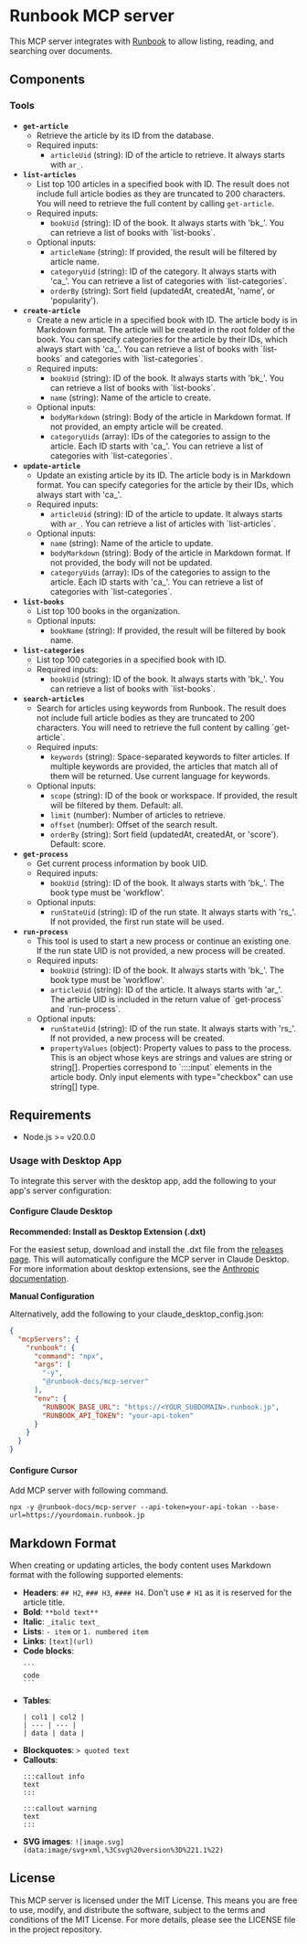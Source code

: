 # Runbook MCP server

This MCP server integrates with [Runbook](https://www.runbook.jp) to allow listing, reading, and searching over documents.

## Components

### Tools

- **`get-article`**
  - Retrieve the article by its ID from the database.
  - Required inputs:
    - `articleUid` (string): ID of the article to retrieve. It always starts with `ar_`.
- **`list-articles`**
  - List top 100 articles in a specified book with ID. The result does not include full article bodies as they are truncated to 200 characters. You will need to retrieve the full content by calling `get-article`.
  - Required inputs:
    - `bookUid` (string): ID of the book. It always starts with 'bk_'. You can retrieve a list of books with \`list-books\`.
  - Optional inputs:
    - `articleName` (string): If provided, the result will be filtered by article name.
    - `categoryUid` (string): ID of the category. It always starts with 'ca_'. You can retrieve a list of categories with \`list-categories\`.
    - `orderBy` (string): Sort field (updatedAt, createdAt, 'name', or 'popularity').
- **`create-article`**
  - Create a new article in a specified book with ID. The article body is in Markdown format. The article will be created in the root folder of the book. You can specify categories for the article by their IDs, which always start with 'ca_'. You can retrieve a list of books with \`list-books\` and categories with \`list-categories\`.
  - Required inputs:
    - `bookUid` (string): ID of the book. It always starts with 'bk_'. You can retrieve a list of books with \`list-books\`.
    - `name` (string): Name of the article to create.
  - Optional inputs:
    - `bodyMarkdown` (string): Body of the article in Markdown format. If not provided, an empty article will be created.
    - `categoryUids` (array): IDs of the categories to assign to the article. Each ID starts with 'ca_'. You can retrieve a list of categories with \`list-categories\`.
- **`update-article`**
  - Update an existing article by its ID. The article body is in Markdown format. You can specify categories for the article by their IDs, which always start with 'ca_'.
  - Required inputs:
    - `articleUid` (string): ID of the article to update. It always starts with `ar_`. You can retrieve a list of articles with \`list-articles\`.
  - Optional inputs:
    - `name` (string): Name of the article to update.
    - `bodyMarkdown` (string): Body of the article in Markdown format. If not provided, the body will not be updated.
    - `categoryUids` (array): IDs of the categories to assign to the article. Each ID starts with 'ca_'. You can retrieve a list of categories with \`list-categories\`.
- **`list-books`**
  - List top 100 books in the organization.
  - Optional inputs:
    - `bookName` (string): If provided, the result will be filtered by book name.
- **`list-categories`**
  - List top 100 categories in a specified book with ID.
  - Required inputs:
    - `bookUid` (string): ID of the book. It always starts with 'bk_'. You can retrieve a list of books with \`list-books\`.
- **`search-articles`**
  - Search for articles using keywords from Runbook. The result does not include full article bodies as they are truncated to 200 characters. You will need to retrieve the full content by calling \`get-article\`.
  - Required inputs:
    - `keywords` (string): Space-separated keywords to filter articles. If multiple keywords are provided, the articles that match all of them will be returned. Use current language for keywords.
  - Optional inputs:
    - `scope` (string): ID of the book or workspace. If provided, the result will be filtered by them. Default: all.
    - `limit` (number): Number of articles to retrieve.
    - `offset` (number): Offset of the search result.
    - `orderBy` (string): Sort field (updatedAt, createdAt, or 'score'). Default: score.
- **`get-process`**
  - Get current process information by book UID.
  - Required inputs:
    - `bookUid` (string): ID of the book. It always starts with 'bk_'. The book type must be 'workflow'.
  - Optional inputs:
    - `runStateUid` (string): ID of the run state. It always starts with 'rs_'. If not provided, the first run state will be used.
- **`run-process`**
  - This tool is used to start a new process or continue an existing one. If the run state UID is not provided, a new process will be created.
  - Required inputs:
    - `bookUid` (string): ID of the book. It always starts with 'bk_'. The book type must be 'workflow'.
    - `articleUid` (string): ID of the article. It always starts with 'ar_'. The article UID is included in the return value of \`get-process\` and \`run-process\`.
  - Optional inputs:
    - `runStateUid` (string): ID of the run state. It always starts with 'rs_'. If not provided, a new process will be created.
    - `propertyValues` (object): Property values to pass to the process. This is an object whose keys are strings and values are string or string[]. Properties correspond to \`::::input\` elements in the article body. Only input elements with type="checkbox" can use string[] type.

## Requirements

- Node.js >= v20.0.0

### Usage with Desktop App

To integrate this server with the desktop app, add the following to your app's server configuration:

#### Configure Claude Desktop

**Recommended: Install as Desktop Extension (.dxt)**

For the easiest setup, download and install the .dxt file from the [releases page](https://github.com/qloba/runbook-mcp-server/releases). This will automatically configure the MCP server in Claude Desktop. For more information about desktop extensions, see the [Anthropic documentation](https://www.anthropic.com/engineering/desktop-extensions).

**Manual Configuration**

Alternatively, add the following to your claude_desktop_config.json:

```json
{
  "mcpServers": {
    "runbook": {
      "command": "npx",
      "args": [
        "-y",
        "@runbook-docs/mcp-server"
      ],
      "env": {
        "RUNBOOK_BASE_URL": "https://<YOUR_SUBDOMAIN>.runbook.jp",
        "RUNBOOK_API_TOKEN": "your-api-token"
      }
    }
  }
}
```

#### Configure Cursor

Add MCP server with following command.

```
npx -y @runbook-docs/mcp-server --api-token=your-api-tokan --base-url=https://yourdomain.runbook.jp
```

## Markdown Format

When creating or updating articles, the body content uses Markdown format with the following supported elements:

- **Headers**: `## H2`, `### H3`, `#### H4`. Don't use `# H1` as it is reserved for the article title.
- **Bold**: `**bold text**`
- **Italic**: `_italic text_`
- **Lists**: `- item` or `1. numbered item`
- **Links**: `[text](url)`
- **Code blocks**: 
  ````
  ```
  code
  ```
  ````
- **Tables**: 
  ```
  | col1 | col2 |
  | --- | --- |
  | data | data |
  ```
- **Blockquotes**: `> quoted text`
- **Callouts**: 
  ```
  :::callout info
  text
  :::
  ```
  ```
  :::callout warning
  text
  :::
  ```
- **SVG images**: `![image.svg](data:image/svg+xml,%3Csvg%20version%3D%221.1%22)`

## License

This MCP server is licensed under the MIT License. This means you are free to use, modify, and distribute the software, subject to the terms and conditions of the MIT License. For more details, please see the LICENSE file in the project repository.
